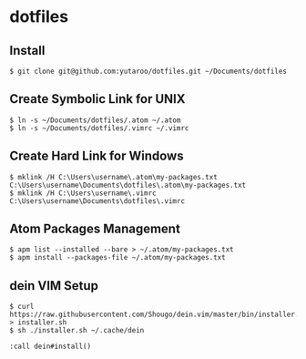 # dotfiles

## Install
```
$ git clone git@github.com:yutaroo/dotfiles.git ~/Documents/dotfiles
```

## Create Symbolic Link for UNIX
```
$ ln -s ~/Documents/dotfiles/.atom ~/.atom
$ ln -s ~/Documents/dotfiles/.vimrc ~/.vimrc
```
## Create Hard Link for Windows
```
$ mklink /H C:\Users\username\.atom\my-packages.txt C:\Users\username\Documents\dotfiles\.atom\my-packages.txt
$ mklink /H C:\Users\username\.vimrc C:\Users\username\Documents\dotfiles\.vimrc
```


## Atom Packages Management
```
$ apm list --installed --bare > ~/.atom/my-packages.txt
$ apm install --packages-file ~/.atom/my-packages.txt
```

## dein VIM Setup
```
$ curl https://raw.githubusercontent.com/Shougo/dein.vim/master/bin/installer.sh > installer.sh
$ sh ./installer.sh ~/.cache/dein
```

```
:call dein#install()
```
